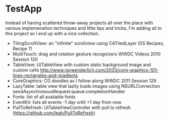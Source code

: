 TestApp
=======

Instead of having scattered throw-away projects all over the place with various implemenation techniques and little tips and tricks, I'm adding all to this project so I end up with a nice collection.

* TilingScrollView: an "infinite" scrollview using CATiledLayer iOS Recipes, Recipe 11
* MultiTouch: drag and rotation gesture recognizers WWDC Videos 2010 Session 120
* TableView: UITableView with custom static background image and custom cells http://www.raywenderlich.com/2033/core-graphics-101-lines-rectangles-and-gradients
* CoreGraphics: CG doodles as I follow along WWDC 2011 Session 129
* LazyTable: table view that lazily loads images using NSURLConnection sendAsynchronousRequest:queue:completionHandler
* Fonts: list of all available fonts
* EventKit: lists all events -1 day until +1 day from now
* PullToRefresh: UITableViewController with pull to refresh (https://github.com/leah/PullToRefresh)